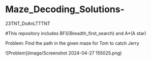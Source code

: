 # Maze_Decoding_Solutions-
23TNT_DoAnLTTTNT

#This repository includes BFS(Breadth_first_search) and A*(A star)

Problem: Find the path in the given maze for Tom to catch Jerry

![Problem](image/Screenshot 2024-04-27 155025.png)


